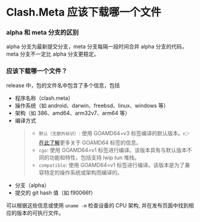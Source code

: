 # Clash.Meta 应该下载哪一个文件

### alpha 和 meta 分支的区别

alpha 分支为最新提交分支，meta 分支每隔一段时间合并 alpha 分支的代码，meta 分支不一定比 alpha 分支更稳定。

### 应该下载哪一个文件？

release 中，包的文件名中包含了多个信息，包括

- 程序名称（clash.meta）
- 操作系统（如 android、darwin、freebsd、linux、windows 等）
- 架构（如 386、amd64、arm32v7、arm64 等）
- 编译方式
  > - `默认（无额外标识）`: 使用 GOAMD64=v3 标签编译的默认版本。👉[在此了解](https://github.com/golang/go/wiki/MinimumRequirements#amd64)更多关于 GOAMD64 标签的信息。
  > - `cgo`: 使用 GOAMD64=v1 标签进行编译。该版本具有与默认版本不同的功能和特性，包括支持 lwip tun 堆栈。
  > - `compatible`: 使用 GOAMD64=v1 标签进行编译。该版本是为了兼容特定的操作系统或架构而编译的。
- 分支（alpha）
- 提交的 git hash 值（如 f90066f）

可以根据这些信息或使用 `uname -m` 检查设备的 CPU 架构, 并在发布页面中找到相应的版本的可执行文件。

